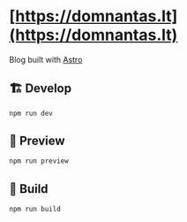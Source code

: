 # [https://domnantas.lt](https://domnantas.lt)

Blog built with [Astro](https://astro.build)

## 🏗 Develop

```sh
npm run dev
```

## 👀 Preview

```sh
npm run preview
```

## 🚀 Build

```sh
npm run build
```

